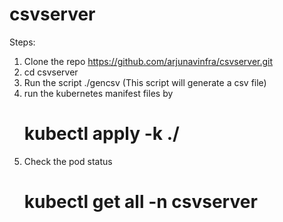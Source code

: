 # csvserver
Steps:

1. Clone the repo https://github.com/arjunavinfra/csvserver.git
2. cd csvserver 
3. Run the script ./gencsv (This script will generate a csv file)
4. run the kubernetes manifest files by 
   # kubectl apply -k ./ 
5. Check the pod status 
    #  kubectl get all -n csvserver
